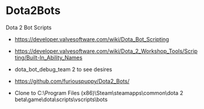 # Dota2Bots
Dota 2 Bot Scripts

- https://developer.valvesoftware.com/wiki/Dota_Bot_Scripting
- https://developer.valvesoftware.com/wiki/Dota_2_Workshop_Tools/Scripting/Built-In_Ability_Names
- dota_bot_debug_team 2 to see desires
- https://github.com/furiouspuppy/Dota2_Bots/

- Clone to C:\Program Files (x86)\Steam\steamapps\common\dota 2 beta\game\dota\scripts\vscripts\bots